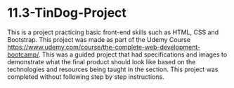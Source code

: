 # 11.3-TinDog-Project
This is a project practicing basic front-end skills such as HTML, CSS and Bootstrap. 
This project was made as part of the Udemy Course https://www.udemy.com/course/the-complete-web-development-bootcamp/.
This was a guided project that had specifications and images to demonstrate what the final product should look like based on the 
technologies and resources being taught in the section. 
This project was completed without following step by step instructions.
